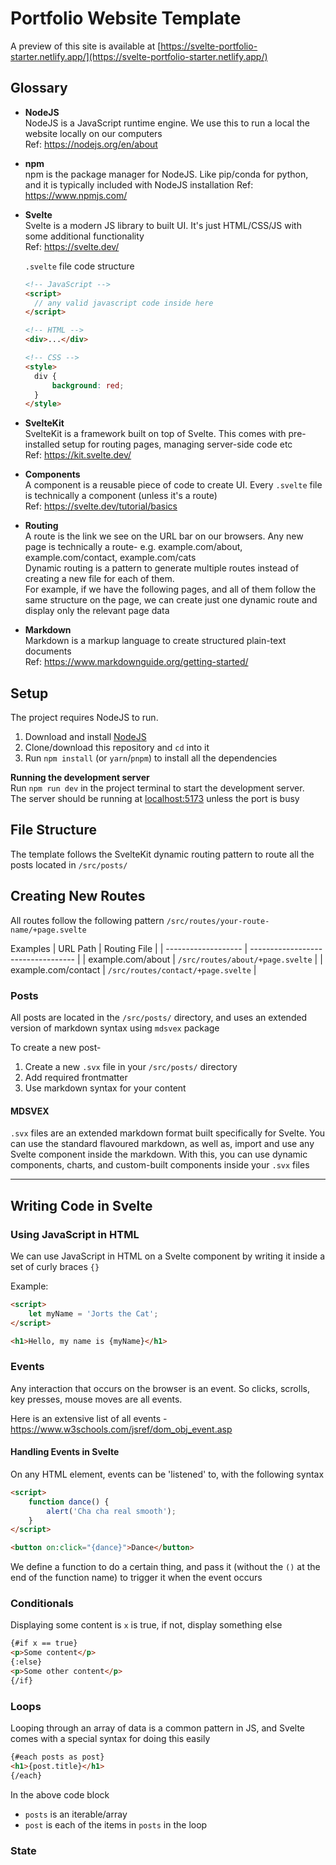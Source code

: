 # Portfolio Website Template

A preview of this site is available at [https://svelte-portfolio-starter.netlify.app/](https://svelte-portfolio-starter.netlify.app/)

## Glossary

- **NodeJS**  
   NodeJS is a JavaScript runtime engine. We use this to run a local the website locally on our computers  
  Ref: https://nodejs.org/en/about
- **npm**  
  npm is the package manager for NodeJS. Like pip/conda for python, and it is typically included with NodeJS installation
  Ref: https://www.npmjs.com/
- **Svelte**  
  Svelte is a modern JS library to built UI. It's just HTML/CSS/JS with some additional functionality  
  Ref: https://svelte.dev/

  `.svelte` file code structure

  ```html
  <!-- JavaScript -->
  <script>
  	// any valid javascript code inside here
  </script>

  <!-- HTML -->
  <div>...</div>

  <!-- CSS -->
  <style>
  	div {
  		background: red;
  	}
  </style>
  ```

- **SvelteKit**  
  SvelteKit is a framework built on top of Svelte. This comes with pre-installed setup for routing pages, managing server-side code etc  
  Ref: https://kit.svelte.dev/
- **Components**  
  A component is a reusable piece of code to create UI. Every `.svelte` file is technically a component (unless it's a route)  
  Ref: https://svelte.dev/tutorial/basics
- **Routing**  
  A route is the link we see on the URL bar on our browsers. Any new page is technically a route- e.g. example.com/about, example.com/contact, example.com/cats  
  Dynamic routing is a pattern to generate multiple routes instead of creating a new file for each of them.  
  For example, if we have the following pages, and all of them follow the same structure on the page, we can create just one dynamic route and display only the relevant page data
- **Markdown**  
  Markdown is a markup language to create structured plain-text documents  
  Ref: https://www.markdownguide.org/getting-started/

## Setup

The project requires NodeJS to run.

1. Download and install [NodeJS](https://nodejs.org/en/download)
2. Clone/download this repository and `cd` into it
3. Run `npm install` (or `yarn`/`pnpm`) to install all the dependencies

**Running the development server**  
Run `npm run dev` in the project terminal to start the development server.  
The server should be running at [localhost:5173](localhost:5173) unless the port is busy

## File Structure

The template follows the SvelteKit dynamic routing pattern to route all the posts located in `/src/posts/`

## Creating New Routes

All routes follow the following pattern
`/src/routes/your-route-name/+page.svelte`

Examples
| URL Path | Routing File |
| ------------------- | ---------------------------------- |
| example.com/about | `/src/routes/about/+page.svelte` |
| example.com/contact | `/src/routes/contact/+page.svelte` |

### Posts

All posts are located in the `/src/posts/` directory, and uses an extended version of markdown syntax using `mdsvex` package

To create a new post-

1. Create a new `.svx` file in your `/src/posts/` directory
2. Add required frontmatter
3. Use markdown syntax for your content

#### MDSVEX

`.svx` files are an extended markdown format built specifically for Svelte. You can use the standard flavoured markdown, as well as, import and use any Svelte component inside the markdown. With this, you can use dynamic components, charts, and custom-built components inside your `.svx` files

---

## Writing Code in Svelte

### Using JavaScript in HTML

We can use JavaScript in HTML on a Svelte component by writing it inside a set of curly braces `{}`

Example:

```html
<script>
	let myName = 'Jorts the Cat';
</script>

<h1>Hello, my name is {myName}</h1>
```

### Events

Any interaction that occurs on the browser is an event. So clicks, scrolls, key presses, mouse moves are all events.

Here is an extensive list of all events - https://www.w3schools.com/jsref/dom_obj_event.asp

#### Handling Events in Svelte

On any HTML element, events can be 'listened' to, with the following syntax

```html
<script>
	function dance() {
		alert('Cha cha real smooth');
	}
</script>

<button on:click="{dance}">Dance</button>
```

We define a function to do a certain thing, and pass it (without the `()` at the end of the function name) to trigger it when the event occurs

### Conditionals

Displaying some content is `x` is true, if not, display something else

```html
{#if x == true}
<p>Some content</p>
{:else}
<p>Some other content</p>
{/if}
```

### Loops

Looping through an array of data is a common pattern in JS, and Svelte comes with a special syntax for doing this easily

```html
{#each posts as post}
<h1>{post.title}</h1>
{/each}
```

In the above code block

- `posts` is an iterable/array
- `post` is each of the items in `posts` in the loop

### State

